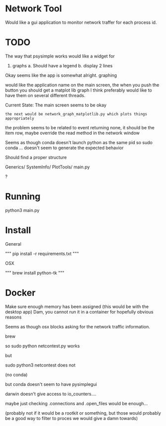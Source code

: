 # Network Tool

Would like a gui application to monitor network traffer for each process id. 



# TODO

The way that psysimple works would like a widget for 

1. graphs
    a. Should have a legend
    b. display 2 lines

Okay seems like the app is somewhat alright. graphing


would like the application name on the main screen, the when you push the button you should get a matplot lib graph I think
preferably would like to have them on several different threads. 

Current State:
    The main screen seems to be okay

    the next would be network_graph_matplotlib.py which plots things appropriately


the problem seems to be related to event returning none, it should be the item row, maybe override the read method in the network window


Seems as though conda doesn't launch python as the same pid so sudo conda ... doesn't seem to generate the expected behavior

Should find a proper structure

Generics/
SystemInfo/
PlotTools/
main.py

?

# Running

python3 main.py


# Install

General

"""
pip install -r requirements.txt
"""

OSX

"""
brew install python-tk
"""

# Docker 
Make sure enough memory has been assigned (this would be with the desktop app)
Dam, you cannot run it in a container for hopefully obvious reasons


Seems as though osx blocks asking for the network traffic information. 

brew 

so sudo python netcontest.py works 

but 

sudo python3 netcontest does not

(no conda)

but conda doesn't seem to have pysimplegui

darwin doesn't give access to io_counters....

maybe just checking .connections and .open_files would be enough...

(probably not if it would be a rootkit or something, but those would probably be a good way to filter to proces we would give a damn towards)